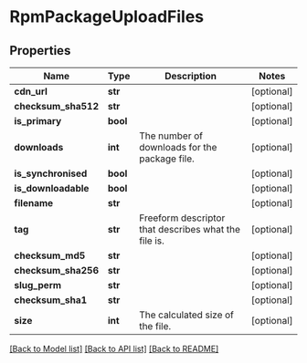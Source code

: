 # RpmPackageUploadFiles

## Properties
Name | Type | Description | Notes
------------ | ------------- | ------------- | -------------
**cdn_url** | **str** |  | [optional] 
**checksum_sha512** | **str** |  | [optional] 
**is_primary** | **bool** |  | [optional] 
**downloads** | **int** | The number of downloads for the package file. | [optional] 
**is_synchronised** | **bool** |  | [optional] 
**is_downloadable** | **bool** |  | [optional] 
**filename** | **str** |  | [optional] 
**tag** | **str** | Freeform descriptor that describes what the file is. | [optional] 
**checksum_md5** | **str** |  | [optional] 
**checksum_sha256** | **str** |  | [optional] 
**slug_perm** | **str** |  | [optional] 
**checksum_sha1** | **str** |  | [optional] 
**size** | **int** | The calculated size of the file. | [optional] 

[[Back to Model list]](../README.md#documentation-for-models) [[Back to API list]](../README.md#documentation-for-api-endpoints) [[Back to README]](../README.md)


